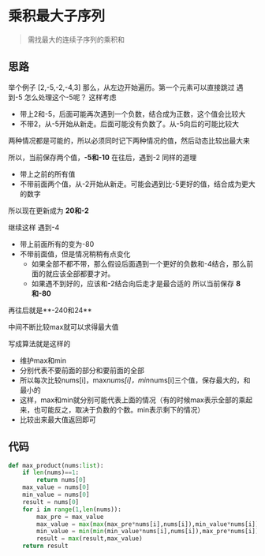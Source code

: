 # 乘积最大子序列
> 需找最大的连续子序列的乘积和

**思路**
--------------------

举个例子
[2,-5,-2,-4,3]
那么，从左边开始遍历。第一个元素可以直接跳过
遇到-5
怎么处理这个-5呢？
这样考虑
- 带上2和-5，后面可能再次遇到一个负数，结合成为正数，这个值会比较大
- 不带2，从-5开始从新走。后面可能没有负数了。从-5向后的可能比较大

两种情况都是可能的，所以必须同时记下两种情况的值，然后动态比较出最大来

所以，当前保存两个值，**-5和-10**
在往后，遇到-2
同样的道理
- 带上之前的所有值
- 不带前面两个值，从-2开始从新走。可能会遇到比-5更好的值，结合成为更大的数字

所以现在更新成为 **20和-2**

继续这样
遇到-4
- 带上前面所有的变为-80
- 不带前面值，但是情况稍稍有点变化
	- 如果全部不都不带，那么假设后面遇到一个更好的负数和-4结合，那么前面的就应该全部都要才对。
	- 如果遇不到好的，应该和-2结合向后走才是最合适的
所以当前保存 **8和-80**

再往后就是**-240和24**

中间不断比较max就可以求得最大值

写成算法就是这样的
- 维护max和min
- 分别代表不要前面的部分和要前面的全部
- 所以每次比较nums[i]，max*nums[i]，min*nums[i]三个值，保存最大的，和最小的
- 这样，max和min就分别可能代表上面的情况（有的时候max表示全部的乘起来，也可能反之，取决于负数的个数。min表示剩下的情况）
- 比较出来最大值返回即可


**代码**
--------------------

```python
def max_product(nums:list):
    if len(nums)==1:
        return nums[0]
    max_value = nums[0]
    min_value = nums[0]
    result = nums[0]
    for i in range(1,len(nums)):
        max_pre = max_value
        max_value = max(max(max_pre*nums[i],nums[i]),min_value*nums[i])
        min_value = min(min(min_value*nums[i],nums[i]),max_pre*nums[i])
        result = max(result,max_value)
    return result
```

